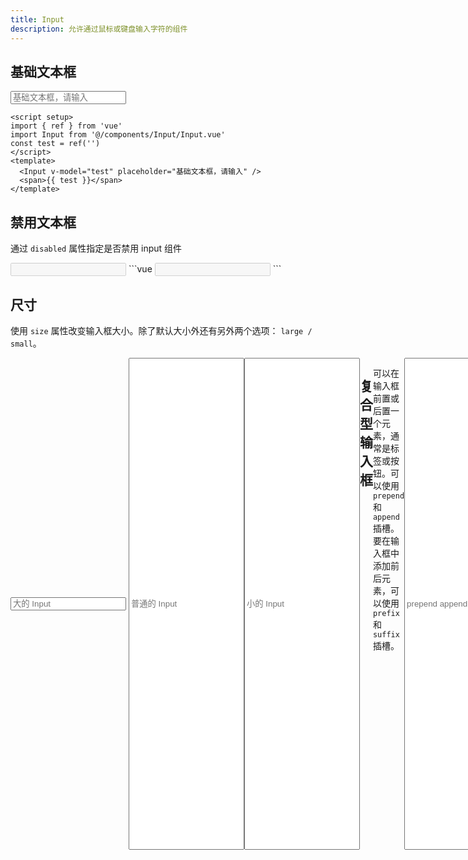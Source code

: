 ```yaml
---
title: Input
description: 允许通过鼠标或键盘输入字符的组件
---
```


<script setup>
import Input from '../../src/components/Input/Input.vue'
import Button from '../../src/components/Button/Button.vue'
import Icon from '../../src/components/Icon/Icon.vue'
</script>

## 基础文本框

<Input v-model="test" placeholder="基础文本框，请输入" />

```vue
<script setup>
import { ref } from 'vue'
import Input from '@/components/Input/Input.vue'
const test = ref('')
</script>
<template>
  <Input v-model="test" placeholder="基础文本框，请输入" />
  <span>{{ test }}</span>
</template>
```

## 禁用文本框

通过 `disabled` 属性指定是否禁用 input 组件

<Input v-model="test" disabled />
```vue
<Input v-model="test" disabled />
```

## 尺寸

使用 `size` 属性改变输入框大小。除了默认大小外还有另外两个选项： `large / small`。

<Input v-model="test" placeholder="大的 Input" size="large" />
<div style="display: inline-flex; width: 20px;" />
<Input v-model="test" placeholder="普通的 Input" />
<div style="display: inline-flex; width: 20px;" />
<Input v-model="test" placeholder="小的 Input" size="small" />

```vue
<Input v-model="test" placeholder="大的 Input" size="large" />
<Input v-model="test" placeholder="普通的 Input" />
<Input v-model="test" placeholder="小的 Input" size="small" />
```

## 复合型输入框

可以在输入框前置或后置一个元素，通常是标签或按钮。可以使用 `prepend` 和 `append` 插槽。 要在输入框中添加前后元素，可以使用 `prefix` 和 `suffix` 插槽。

<Input v-model="test" placeholder="prepend append">
    <template #prepend>Https://</template>
    <template #append>.com</template>
</Input>

<Input v-model="test" placeholder="prefix suffix">
    <template #prefix>
      <Icon icon="fa-user" />
    </template>
    <template #suffix>
      <Icon icon="fa-user" />
    </template>
</Input>

```vue
<Input v-model="test" placeholder="prepend append">
    <template #prepend>Https://</template>
    <template #append>.com</template>
</Input>

<Input v-model="test" placeholder="prefix suffix">
    <template #prefix>
        <Icon icon="fa-user" />
    </template>
    <template #suffix>
      <Icon icon="fa-user" />
    </template>
</Input>
```

## 文本域

用于输入多行文本信息可缩放的输入框。 添加 `type="textarea"` 属性来将 input 元素转换为原生的 textarea 元素。

<Input v-model="test" placeholder="可以是一个 Textarea" type="textarea" />

```vue
<Input v-model="test" placeholder="可以是一个 Textarea" type="textarea" />
```

## 密码文本框

使用 `show-password` 属性即可得到一个可切换显示隐藏的密码框。

<Input v-model="test" placeholder="密码文本框，可以切换" showPassword/>

```vue
<Input v-model="test" placeholder="密码文本框，可以切换" showPassword />
```

## 清空文本框

使用 `clearable` 属性即可得到一个可一键清空的输入框。

<Input v-model="test" clearable placeholder="输入字符以后可以点击清空"/>

```vue
<Input v-model="test" clearable placeholder="输入字符以后可以点击清空" />
```

## API

### 属性

| 属性名                    | 说明                                               | 类型                   | 默认值   |
| ------------------------- | -------------------------------------------------- | ---------------------- | -------- |
| `type`                    | input 原生类型                                     | `string`               | `'text'` |
| `model-value` / `v-model` | 绑定值                                             | `string`               | —        |
| `disabled`                | 是否禁用                                           | `boolean`              | `false`  |
| `placeholder`             | 输入框占位文本                                     | `string`               | —        |
| `size`                    | 输入框尺寸（仅在 `type` 不为 `'textarea'` 时有效） | `'large'` \| `'small'` | —        |
| `show-password`           | 是否显示切换密码图标                               | `boolean`              | `false`  |
| `clearable`               | 是否显示清除按钮                                   | `boolean`              | `false`  |
| `readonly`                | 原生 `readonly` 属性（是否只读）                   | `boolean`              | `false`  |
| `autofocus`               | 原生属性，自动获取焦点                             | `boolean`              | `false`  |
| `autocomplete`            | 原生 `autocomplete` 属性                           | `string`               | `'off'`  |

### 事件

| 事件名   | 说明                           | 类型                      |
| -------- | ------------------------------ | ------------------------- |
| `blur`   | 输入框失去焦点时触发           | `(e: FocusEvent) => void` |
| `focus`  | 输入框获得焦点时触发           | `(e: FocusEvent) => void` |
| `change` | 输入框失去焦点时触发（值变化） | `(e: string) => void`     |
| `input`  | 输入框输入时触发               | `(e: string) => void`     |
| `clear`  | 点击清空按钮时触发             | `() => void`              |

### 插槽

| 插槽名    | 说明           |
| --------- | -------------- |
| `prefix`  | 输入框头部内容 |
| `suffix`  | 输入框尾部内容 |
| `prepend` | 输入框前置内容 |
| `append`  | 输入框后置内容 |

### Exposes

| 名称  | 说明                               | 类型                                           |
| ----- | ---------------------------------- | ---------------------------------------------- |
| `ref` | HTML 元素（`input` 或 `textarea`） | `Ref<HTMLInputElement \| HTMLTextAreaElement>` |
